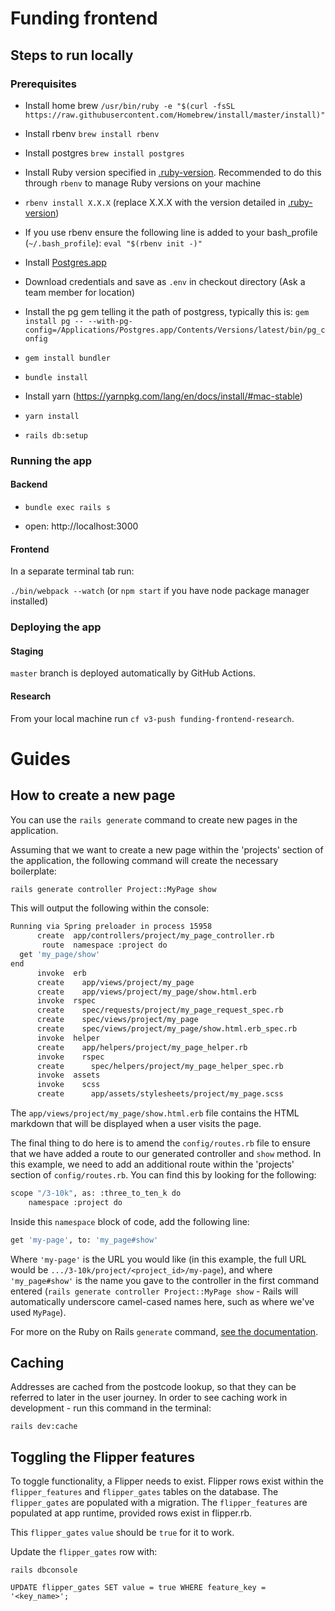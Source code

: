 # Funding frontend

## Steps to run locally

### Prerequisites

* Install home brew
`/usr/bin/ruby -e "$(curl -fsSL https://raw.githubusercontent.com/Homebrew/install/master/install)"`

* Install rbenv `brew install rbenv`

* Install postgres `brew install postgres`

* Install Ruby version specified in [.ruby-version](.ruby-version). Recommended to do this through `rbenv` to manage Ruby versions on your machine

* `rbenv install X.X.X` (replace X.X.X with the version detailed in [.ruby-version](.ruby-version)) 

* If you use rbenv ensure the following line is added to your bash_profile (`~/.bash_profile`): `eval "$(rbenv init -)"`

* Install [Postgres.app](https://postgresapp.com/)

* Download credentials and save as `.env` in checkout directory (Ask a team member for location)

* Install the pg gem telling it the path of postgress, typically this is: 
`gem install pg -- --with-pg-config=/Applications/Postgres.app/Contents/Versions/latest/bin/pg_config`

* `gem install bundler`

* `bundle install`

* Install yarn (https://yarnpkg.com/lang/en/docs/install/#mac-stable)

* `yarn install`

* `rails db:setup`

### Running the app
#### Backend
* `bundle exec rails s`

* open: http://localhost:3000

#### Frontend
In a separate terminal tab run:

`./bin/webpack --watch` (or `npm start` if you have node package manager installed)

### Deploying the app

#### Staging

`master` branch is deployed automatically by GitHub Actions.

#### Research

From your local machine run `cf v3-push funding-frontend-research`.

# Guides

## How to create a new page

You can use the `rails generate` command to create new pages in the application.

Assuming that we want to create a new page within the 'projects' section of the
 application, the following command will create the necessary boilerplate:

```bash
rails generate controller Project::MyPage show
```

This will output the following within the console:

```bash
Running via Spring preloader in process 15958
      create  app/controllers/project/my_page_controller.rb
       route  namespace :project do
  get 'my_page/show'
end
      invoke  erb
      create    app/views/project/my_page
      create    app/views/project/my_page/show.html.erb
      invoke  rspec
      create    spec/requests/project/my_page_request_spec.rb
      create    spec/views/project/my_page
      create    spec/views/project/my_page/show.html.erb_spec.rb
      invoke  helper
      create    app/helpers/project/my_page_helper.rb
      invoke    rspec
      create      spec/helpers/project/my_page_helper_spec.rb
      invoke  assets
      invoke    scss
      create      app/assets/stylesheets/project/my_page.scss
```

The `app/views/project/my_page/show.html.erb` file contains the HTML markdown 
that will be displayed when a user visits the page.

The final thing to do here is to amend the `config/routes.rb` file to ensure 
that we have added a route to our generated controller and `show` method. 
In this example, we need to add an additional route within the 'projects' 
section of `config/routes.rb`. You can find this by looking for the following:

```bash
scope "/3-10k", as: :three_to_ten_k do
    namespace :project do    
```

Inside this `namespace` block of code, add the following line:

```bash
get 'my-page', to: 'my_page#show'
```

Where `'my-page'` is the URL you would like (in this example, the full URL would
be `.../3-10k/project/<project_id>/my-page`), and where `'my_page#show'` is the 
name you gave to the controller in the first command entered 
(`rails generate controller Project::MyPage show` - Rails will automatically 
underscore camel-cased names here, such as where we've used `MyPage`).

For more on the Ruby on Rails `generate` command, [see the documentation](
https://guides.rubyonrails.org/command_line.html#rails-generate).

## Caching
Addresses are cached from the postcode lookup, so that they can be referred to later in the user journey.
In order to see caching work in development - run this command in the terminal:
```
rails dev:cache
``` 

## Toggling the Flipper features

To toggle functionality, a Flipper needs to exist. Flipper rows exist within the `flipper_features` and 
`flipper_gates` tables on the database. The `flipper_gates` are populated with a migration. The `flipper_features` 
are populated at app runtime, provided rows exist in flipper.rb.

This `flipper_gates` `value` should be `true` for it to work.

Update the `flipper_gates` row with:

`rails dbconsole`

```postgresql
UPDATE flipper_gates SET value = true WHERE feature_key = '<key_name>';   
```
